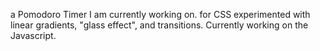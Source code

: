 a Pomodoro Timer I am currently working on. for CSS experimented with linear gradients, "glass effect", and transitions. Currently working on the Javascript.  
